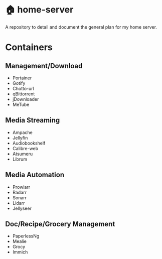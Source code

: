 # 🏠 home-server
A repository to detail and document the general plan for my home server. 

# Containers
## Management/Download
- Portainer
- Gotify
- Chotto-url
- qBittorrent
- jDownloader
- MeTube

## Media Streaming
- Ampache
- Jellyfin
- Audiobookshelf
- Calibre-web
- Atsumeru
- Librum

## Media Automation
- Prowlarr
- Radarr
- Sonarr
- Lidarr
- Jellyseer

## Doc/Recipe/Grocery Management
- PaperlessNg
- Mealie
- Grocy
- Immich
